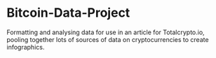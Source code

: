 # Bitcoin-Data-Project

Formatting and analysing data for use in an article for Totalcrypto.io, pooling together lots of sources of data on cryptocurrencies to create infographics. 
